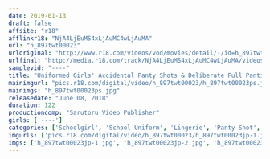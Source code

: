 ```yaml
---
date: 2019-01-13
draft: false
affsite: "r18"
afflinkr18: "NjA4LjEuMS4xLjAuMC4wLjAuMA"
url: "h_897twt00023"
urloriginal: "http://www.r18.com/videos/vod/movies/detail/-/id=h_897twt00023"
urlfinal: "http://media.r18.com/track/NjA4LjEuMS4xLjAuMC4wLjAuMA/videos/vod/movies/detail/-/id=h_897twt00023"
samplevid: "----"
title: "Uniformed Girls' Accidental Panty Shots & Deliberate Full Panties Provocation"
mainimgurl: "pics.r18.com/digital/video/h_897twt00023/h_897twt00023ps.jpg"
mainimgs: "h_897twt00023ps.jpg"
releasedate: "June 08, 2018"
duration: 122
productioncomp: "Sarutoru Video Publisher"
girls: ['----']
categories: ['Schoolgirl', 'School Uniform', 'Lingerie', 'Panty Shot', 'Masturbation', 'Dirty Talk', 'POV', 'Hi-Def']
imgurls: ['pics.r18.com/digital/video/h_897twt00023/h_897twt00023jp-1.jpg', 'pics.r18.com/digital/video/h_897twt00023/h_897twt00023jp-2.jpg', 'pics.r18.com/digital/video/h_897twt00023/h_897twt00023jp-3.jpg', 'pics.r18.com/digital/video/h_897twt00023/h_897twt00023jp-4.jpg', 'pics.r18.com/digital/video/h_897twt00023/h_897twt00023jp-5.jpg', 'pics.r18.com/digital/video/h_897twt00023/h_897twt00023jp-6.jpg', 'pics.r18.com/digital/video/h_897twt00023/h_897twt00023jp-7.jpg', 'pics.r18.com/digital/video/h_897twt00023/h_897twt00023jp-8.jpg', 'pics.r18.com/digital/video/h_897twt00023/h_897twt00023jp-9.jpg', 'pics.r18.com/digital/video/h_897twt00023/h_897twt00023jp-10.jpg', 'pics.r18.com/digital/video/h_897twt00023/h_897twt00023jp-11.jpg', 'pics.r18.com/digital/video/h_897twt00023/h_897twt00023jp-12.jpg', 'pics.r18.com/digital/video/h_897twt00023/h_897twt00023jp-13.jpg', 'pics.r18.com/digital/video/h_897twt00023/h_897twt00023jp-14.jpg', 'pics.r18.com/digital/video/h_897twt00023/h_897twt00023jp-15.jpg', 'pics.r18.com/digital/video/h_897twt00023/h_897twt00023jp-16.jpg', 'pics.r18.com/digital/video/h_897twt00023/h_897twt00023jp-17.jpg', 'pics.r18.com/digital/video/h_897twt00023/h_897twt00023jp-18.jpg', 'pics.r18.com/digital/video/h_897twt00023/h_897twt00023jp-19.jpg', 'pics.r18.com/digital/video/h_897twt00023/h_897twt00023jp-20.jpg']
imgs: ['h_897twt00023jp-1.jpg', 'h_897twt00023jp-2.jpg', 'h_897twt00023jp-3.jpg', 'h_897twt00023jp-4.jpg', 'h_897twt00023jp-5.jpg', 'h_897twt00023jp-6.jpg', 'h_897twt00023jp-7.jpg', 'h_897twt00023jp-8.jpg', 'h_897twt00023jp-9.jpg', 'h_897twt00023jp-10.jpg', 'h_897twt00023jp-11.jpg', 'h_897twt00023jp-12.jpg', 'h_897twt00023jp-13.jpg', 'h_897twt00023jp-14.jpg', 'h_897twt00023jp-15.jpg', 'h_897twt00023jp-16.jpg', 'h_897twt00023jp-17.jpg', 'h_897twt00023jp-18.jpg', 'h_897twt00023jp-19.jpg', 'h_897twt00023jp-20.jpg']
---
```

